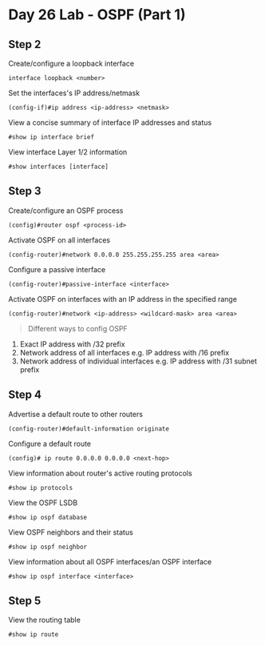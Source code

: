 # Day 26 Lab - OSPF (Part 1)

## Step 2

Create/configure a loopback interface

```
interface loopback <number>
```

Set the interfaces's IP address/netmask

```
(config-if)#ip address <ip-address> <netmask>
```

View a concise summary of interface IP addresses and status

```
#show ip interface brief
```

View interface Layer 1/2 information

```
#show interfaces [interface]
```

## Step 3

Create/configure an OSPF process

```
(config)#router ospf <process-id>
```

Activate OSPF on all interfaces

```
(config-router)#network 0.0.0.0 255.255.255.255 area <area>
```

Configure a passive interface

```
(config-router)#passive-interface <interface>
```

Activate OSPF on interfaces with an IP address in the specified range

```
(config-router)#network <ip-address> <wildcard-mask> area <area>
```

> Different ways to config OSPF

1. Exact IP address with /32 prefix
2. Network address of all interfaces e.g. IP address with /16 prefix
3. Network address of individual interfaces e.g. IP address with /31 subnet prefix

## Step 4

Advertise a default route to other routers

```
(config-router)#default-information originate
```

Configure a default route

```
(config)# ip route 0.0.0.0 0.0.0.0 <next-hop>
```

View information about router's active routing protocols

```
#show ip protocols
```

View the OSPF LSDB

```
#show ip ospf database
```

View OSPF neighbors and their status

```
#show ip ospf neighbor
```

View information about all OSPF interfaces/an OSPF interface

```
#show ip ospf interface <interface>
```

## Step 5

View the routing table

```
#show ip route
```
